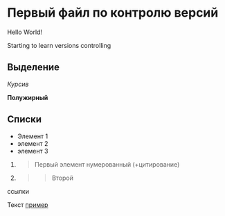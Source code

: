 # Первый файл по контролю версий
Hello World!

Starting to learn versions controlling 

## Выделение
*Курсив*

**Полужирный**


## Списки
* Элемент 1
* элемент 2
* элемент 3

1. >Первый элемент нумерованный (+цитирование)
2. >>Второй

ссылки 

Текст [пример](http.example.com "всплывающая подсказка")